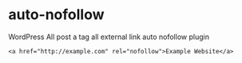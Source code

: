 # auto-nofollow
WordPress All post a tag all external link auto nofollow plugin

`<a href="http://example.com" rel="nofollow">Example Website</a>`

